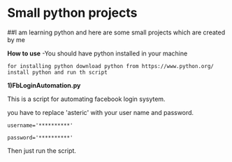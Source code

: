 # Small python projects 

##I am learning python and here are some small projects which are created by me

**How to use**
-You should have python installed in your machine 

    for installing python download python from https://www.python.org/
    install python and run th script
    
**1)FbLoginAutomation.py**

This is a script for automating facebook login sysytem.


you have to replace 'asteric' with your user name and password.

    username='**********'

    password='**********'

Then just run the script.


